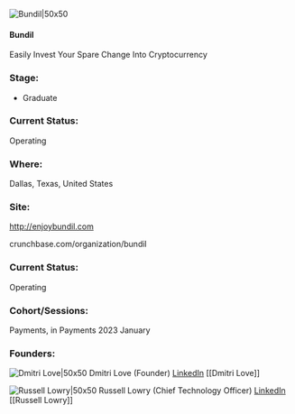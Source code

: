

![Bundil|50x50](https://res.cloudinary.com/crunchbase-production/image/upload/u7mb3ed0raez0qjk8wly)

#### Bundil
Easily Invest Your Spare Change Into Cryptocurrency

### Stage: 
 - Graduate 

### Current Status: 
Operating

### Where:
Dallas, Texas, United States

### Site:
http://enjoybundil.com



crunchbase.com/organization/bundil

### Current Status: 
Operating

### Cohort/Sessions: 
Payments, in Payments 2023 January

### Founders: 

![Dmitri Love|50x50]() Dmitri Love (Founder) [LinkedIn](https://linkedin.com/in/dmitri-love-564250120) [[Dmitri Love]]

![Russell Lowry|50x50]() Russell Lowry (Chief Technology Officer) [LinkedIn](https://linkedin.com/in/russellblowry) [[Russell Lowry]]


